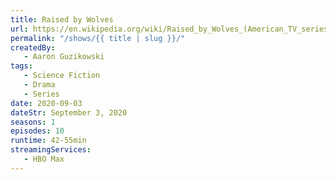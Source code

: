 ```yaml
---
title: Raised by Wolves
url: https://en.wikipedia.org/wiki/Raised_by_Wolves_(American_TV_series)
permalink: "/shows/{{ title | slug }}/"
createdBy:
   - Aaron Guzikowski
tags:
   - Science Fiction
   - Drama
   - Series
date: 2020-09-03
dateStr: September 3, 2020
seasons: 1
episodes: 10
runtime: 42-55min
streamingServices:
   - HBO Max
---
```


